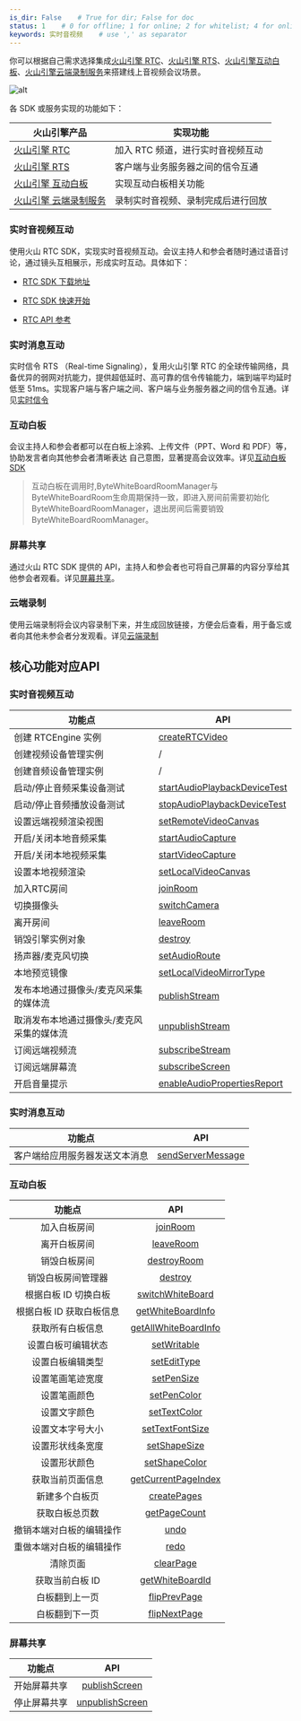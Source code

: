 ```yaml
---
is_dir: False    # True for dir; False for doc
status: 1    # 0 for offline; 1 for online; 2 for whitelist; 4 for online but hidden in TOC
keywords: 实时音视频    # use ',' as separator
---
```


你可以根据自己需求选择集成[火山引擎 RTC](75707)、[火山引擎 RTS](135791)、[火山引擎互动白板](148380)、[火山引擎云端录制服务](69816)来搭建线上音视频会议场景。

![alt](https://portal.volccdn.com/obj/volcfe/cloud-universal-doc/upload_f8cadbbe50796c618f3f524fd8f7d97a.png)


各 SDK 或服务实现的功能如下：

| 火山引擎产品 | 实现功能 |
| --- | --- |
| [火山引擎 RTC](75707) | 加入 RTC 频道，进行实时音视频互动 |
| [火山引擎 RTS](135791) | 客户端与业务服务器之间的信令互通 |
| [火山引擎 互动白板](148380) | 实现互动白板相关功能 |
| [火山引擎 云端录制服务](69816) | 录制实时音视频、录制完成后进行回放 |

### 实时音视频互动

使用火山 RTC SDK，实现实时音视频互动。会议主持人和参会者随时通过语音讨论，通过镜头互相展示，形成实时互动。具体如下：

- [RTC SDK 下载地址](75707)
	
- [RTC SDK 快速开始](69864)
	
- [RTC API 参考](Android-api)

	

### 实时消息互动

实时信令 RTS （Real-time Signaling），复用火山引擎 RTC 的全球传输网络，具备优异的弱网对抗能力，提供超低延时、高可靠的信令传输能力，端到端平均延时低至 51ms。实现客户端与客户端之间、客户端与业务服务器之间的信令互通。详见[实时信令](142432)

### 互动白板

会议主持人和参会者都可以在白板上涂鸦、上传文件（PPT、Word 和 PDF）等，协助发言者向其他参会者清晰表达 自己意图，显著提高会议效率。详见[互动白板 SDK](148389)

> 互动白板在调用时,ByteWhiteBoardRoomManager与ByteWhiteBoardRoom生命周期保持一致，即进入房间前需要初始化ByteWhiteBoardRoomManager，退出房间后需要销毁ByteWhiteBoardRoomManager。

### 屏幕共享

通过火山 RTC SDK 提供的 API，主持人和参会者也可将自己屏幕的内容分享给其他参会者观看。详见[屏幕共享](124176)。

### 云端录制

使用云端录制将会议内容录制下来，并生成回放链接，方便会后查看，用于备忘或者向其他未参会者分发观看。详见[云端录制](69818)


## 核心功能对应API

### 实时音视频互动

| **功能点** | **API** |
| --- | --- |
| 创建 RTCEngine 实例 | [createRTCVideo](Android-api#creatertcvideo) |
| 创建视频设备管理实例 | / |
| 创建音频设备管理实例 | / |
| 启动/停止音频采集设备测试 | [startAudioPlaybackDeviceTest](Android-api#startaudioplaybackdevicetest) |
| 启动/停止音频播放设备测试 |  [stopAudioPlaybackDeviceTest](Android-api#stopaudioplaybackdevicetest) |
| 设置远端视频渲染视图 | [setRemoteVideoCanvas](Android-api#setremotevideocanvas) |
| 开启/关闭本地音频采集 | [startAudioCapture](Android-api#startaudiocapture) |
| 开启/关闭本地视频采集 | [startVideoCapture](Android-api#startvideocapture) |
| 设置本地视频渲染 | [setLocalVideoCanvas](Android-api#setlocalvideocanvas)|
| 加入RTC房间 | [joinRoom](Android-api#joinroom) |
| 切换摄像头 | [switchCamera](Android-api#switchcamera) |
| 离开房间 | [leaveRoom](Android-api#leaveroom) |
| 销毁引擎实例对象 | [destroy](Android-api#destroy) |
| 扬声器/麦克风切换 | [setAudioRoute](Android-api#setaudioroute) |
| 本地预览镜像 | [setLocalVideoMirrorType](Android-api#setlocalvideomirrortype) |
| 发布本地通过摄像头/麦克风采集的媒体流 | [publishStream](Android-api#publishstream) |
| 取消发布本地通过摄像头/麦克风采集的媒体流 | [unpublishStream](Android-api#unpublishstream) |
| 订阅远端视频流 | [subscribeStream](Android-api#subscribestream) |
| 订阅远端屏幕流 | [subscribeScreen](Android-api#subscribescreen) |
| 开启音量提示 | [enableAudioPropertiesReport](Android-api#enableaudiopropertiesreport)|

### 实时消息互动

| **功能点** | **API** |
| --- | --- |
| 客户端给应用服务器发送文本消息 | [sendServerMessage](Android-api#sendservermessage) |

### 互动白板

| **功能点** | **API** |
| :-: | :-: |
| 加入白板房间 | [joinRoom](131850#joinroom) |
| 离开白板房间 | [leaveRoom](131850#leaveroom) |
| 销毁白板房间 | [destroyRoom](131850#leaveroom) |
| 销毁白板房间管理器 | [destroy](131850#destroy) |
| 根据白板 ID 切换白板 | [switchWhiteBoard](131850#switchwhiteboard) |
| 根据白板 ID 获取白板信息 | [getWhiteBoardInfo](131850#getwhiteboardinfo) |
| 获取所有白板信息 | [getAllWhiteBoardInfo](131850#getallwhiteboardinfo) |
| 设置白板可编辑状态 | [setWritable](131850#setwritable) |
| 设置白板编辑类型 | [setEditType](131850#setedittype) |
| 设置笔画笔迹宽度 | [setPenSize](131850#setpensize) |
| 设置笔画颜色 | [setPenColor](131850#setpencolor) |
| 设置文字颜色 | [setTextColor](131850#settextcolor) |
| 设置文本字号大小 | [setTextFontSize](131850#settextfontsize) |
| 设置形状线条宽度 | [setShapeSize](131850#setshapesize) |
| 设置形状颜色 | [setShapeColor](131850#setshapecolor) |
| 获取当前页面信息 | [getCurrentPageIndex](131850#getcurrentpageindex) |
| 新建多个白板页 | [createPages](131850#createpages) |
| 获取白板总页数 | [getPageCount](131850#getpagecount) |
| 撤销本端对白板的编辑操作 | [undo](131850#undo) |
| 重做本端对白板的编辑操作 | [redo](131850#redo) |
| 清除页面 | [clearPage](131850#clearpage) |
| 获取当前白板 ID | [getWhiteBoardId](131850#getwhiteboardid) |
| 白板翻到上一页 | [flipPrevPage](131850#flipprevpage) |
| 白板翻到下一页 |[flipNextPage](131850#flipnextpage) |

### 屏幕共享

| **功能点** | **API** |
| :-: | :-: |
|开始屏幕共享 |[publishScreen](Android-api#publishscreen)|
|停止屏幕共享 | [unpublishScreen](Android-api#unpublishscreen)
